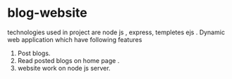 # blog-website
technologies used in project are node js , express, templetes ejs .
Dynamic web application which have following features
1. Post blogs. 
2. Read posted blogs on home page  .
3. website work on node js server.
